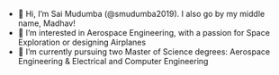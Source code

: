 - 👋 Hi, I’m Sai Mudumba (@smudumba2019). I also go by my middle name, Madhav!
- 👀 I’m interested in Aerospace Engineering, with a passion for Space Exploration or designing Airplanes
- 🌱 I’m currently pursuing two Master of Science degrees: Aerospace Engineering & Electrical and Computer Engineering


<!---
smudumba2019/smudumba2019 is a ✨ special ✨ repository because its `README.md` (this file) appears on your GitHub profile.
You can click the Preview link to take a look at your changes.
--->
